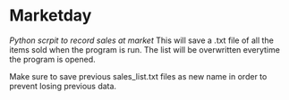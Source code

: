 # Marketday
*Python scrpit to record sales at market*
This will save a .txt file of all the items sold when the program is run.
The list will be overwritten everytime the program is opened. 

Make sure to save previous sales_list.txt files as new name in order to prevent losing previous data.

